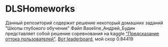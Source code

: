 # DLSHomeworks
Данный репозиторий содержит решение некоторый домашних заданий "Школы глубокого обучения"
Файл Baseline_Андрей_Будин представляет собой решение соревнования на kaggle ["Предсказание оттока пользователей"](https://www.kaggle.com/c/advanced-dls-fall-2020/overview). [Вот leaderboard](https://www.kaggle.com/c/advanced-dls-fall-2020/leaderboard), мой скор 0.84419
